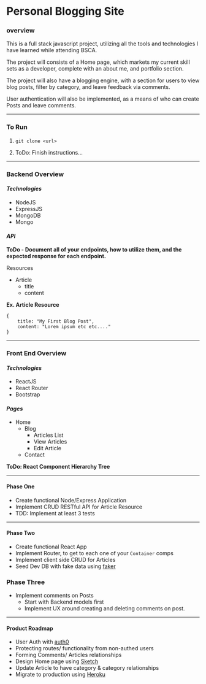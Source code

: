 # Personal Blogging Site

### overview
This is a full stack javascript project, utilizing all the tools and technologies I have learned while attending BSCA.

The project will consists of a Home page, which markets my current skill sets as a developer, complete with an about me, and portfolio section.

The project will also have a blogging engine, with a section for users to view blog posts, filter by category, and leave feedback via comments.

User authentication will also be implemented, as a means of who can create Posts and leave comments.

----

### To Run

1) `git clone <url>`

2) ToDo: Finish instructions...

----

### Backend Overview
#### *Technologies*
  - NodeJS
  - ExpressJS
  - MongoDB
  - Mongo

#### *API*

__ToDo - Document all of your endpoints, how to utilize them, and the expected response for each endpoint.__

Resources
  - Article
    - title
    - content

  __Ex. Article Resource__
  ```
  {
      title: "My First Blog Post",
      content: "Lorem ipsum etc etc...."
  }
  ```

----

### Front End Overview

#### *Technologies*
  - ReactJS
  - React Router
  - Bootstrap

####  *Pages*
  - Home
    - Blog
      - Articles List
      - View Articles
      - Edit Article
    - Contact


  __ToDo: React Component Hierarchy Tree__

----

#### Phase One
* Create functional Node/Express Application
* Implement CRUD RESTful API for Article Resource
* TDD: Implement at least 3 tests

----

#### Phase Two
* Create functional React App
* Implement Router, to get to each one of your `Container` comps
* Implement client side CRUD for Articles
* Seed Dev DB with fake data using [faker](https://github.com/Marak/faker.js)


### Phase Three
* Implement comments on Posts
  * Start with Backend models first
  * Implement UX around creating and deleting comments on post.
----

#### Product Roadmap
* User Auth with [auth0](https://auth0.com/)
* Protecting routes/ functionality from non-authed users
* Forming Comments/ Articles relationships
* Design Home page using [Sketch](https://www.sketchapp.com/)
* Update Article to have category & category relationships
* Migrate to production using [Heroku](https://heroku.com)
